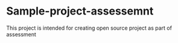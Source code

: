 # Sample-project-assessemnt
This project is intended for creating open source project as part of assessment
